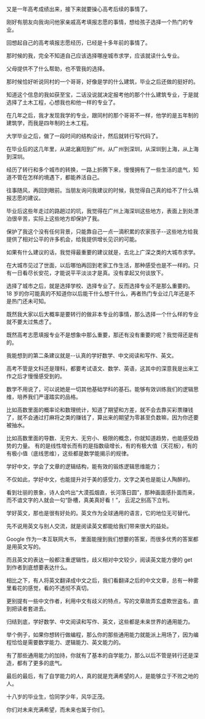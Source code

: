 又是一年高考成绩出来，接下来就要操心高考后续的事情了。

刚好有朋友向我询问他家亲戚高考填报志愿的事情，想给孩子选择一个热门的专业。

回想起自己的高考填报志愿经历，已经是十多年前的事情了。

那时候的我，完全不知道自己应该选择哪座城市求学，应该就读什么专业。

父母提供不了什么帮助，也不管我的选择。

那时候恰好听说同村的一个哥哥，好像是学的什么建筑，毕业之后还做的挺好的。

知道这个信息的我如获至宝，二话没说就决定报考他的那个什么建筑专业，于是就选择了土木工程，心想我也和他一样的专业了。

在几年之后，我才发现我学的专业，跟同村的那个哥哥不一样，他学的是五年制的建筑学，而我是四年制的土木工程。

大学毕业之后，做了一段时间的结构设计，然后就转行写代码了。

在毕业后的这几年里，从湖北襄阳到广州，从广州到深圳，从深圳到上海，从上海到深圳。

经历了转行和多个城市的转换，一路上折腾下来，慢慢拥有了一些生活的底气，知道不管在怎样的境遇下，都能养活自己。

往事随风，再回到眼前。当朋友询问我建议的时候，我觉得自己真的给不了什么填报志愿的建议。

毕业后这些年走过的路趟过的坑，我觉得在广州上海深圳这些地方，表面上到处漂泊很辛苦，实际上这些地方却保护了我。

保护了我这个没有任何背景，只能靠自己一点一滴积累的农家孩子--这些地方给我提供了相对公平的许多机会，给我提供增长见识的可能。

如果有什么建议的话，我觉得最重要的建议就是，去北上广深之类的大城市求学。

在大城市见过了世面，以后哪怕再回到老家工作生活，那种感受也是不一样的。只有一日看尽长安花，才能说平平淡淡才是真。没有拿起又何谈放下。

选择了城市之后，就是选择学校、选择专业了。反而选择专业不是那么重要的。18 岁的你可能真的不知道你以后能干什么想干什么，再者热门专业过几年还是不是热门还未可知。

既然我大家以后大概率是要转行的做非本专业的事情，那么选择一个什么样的专业就不要太过焦虑了。

既然高考志愿填报专业不是想象中那么重要，那还有没有重要的呢？我觉得还是有的。

我能想到的第二条建议就是--认真的学好数学、中文阅读和写作、英文。

高考不管是文科还是理科，都要考试语文、数学、英语，这其中的深意我是出来工作之后才慢慢感受到的。

数学不用说了，可以说她是一切其他基础学科的基石。能够有效训练我们的逻辑思维，培养我们严谨踏实的品格。

比如高数里面的概率论和数理统计，知道了期望和方差，就不会去靠买彩票赚钱了，就不会通过打麻将之类的赚钱了，算出来的期望为零甚至负数嘛，因为你还要被抽水。

比如高数里面的导数、无穷大、无穷小、极限的概念，你就知道趋势，也能感受趋势的力量。 有的是线性增长而有的是指数级增长，有的有极大值（天花板），有的有极小值（底线思维），这些都是数学能揭示的规律。

学好中文，学会了文章的逻辑结构，能有效的锻炼逻辑思维能力；

不仅如此，学好中文，也能提升对于美的感受力，文字之美也是能让人陶醉的。

看到壮丽的景象，诗人会吟出“大漠孤烟直，长河落日圆”，那种画面感扑面而来，而不谙文字的人就会一句“卧槽，真美真好看！”， 云泥之别高下立判。

学好英文，那也是很有好处的。英文作为全球通用的语言，它的地位无可替代。

先不说用英文与别人交流，就是阅读英文都能给我们带来很大的益处。

Google 作为一本互联网大书， 里面能搜到我们想要的答案，而很多优秀的答案都是用英文写的。

而且英文的表达一般都注重逻辑性，歧义相对中文较少，阅读英文能方便的 get 到作者到底想要表达什么。

相比之下，有人将英文翻译成中文之后，我们看翻译之后的中文文章，总有一种雾里看花的感觉，看的不透彻不真切。

更别提有一些中文作者，利用中文有歧义的特点，写的文章故弄玄虚欺世盗名，直到把读者套进去。

归结到底，学好数学、中文阅读和写作、英文，这些都是未来世界的通用能力。

举个例子，如果你想转行做编程，那么你的那些通用能力就能派上用场了，因为编程恰恰是需要数学能力、逻辑能力、英文能力的。

有了那些通用能力的加持，你就有了基本的自学能力，那么以后不管是转行还是深造，都有了更多的底气。

最后的最后，有了自学能力的人，真的就是充满希望的人，是能够立于不败之地的人。

十八岁的毕业生，恰同学少年，风华正茂。

你们对未来充满希望，而未来也属于你们。
